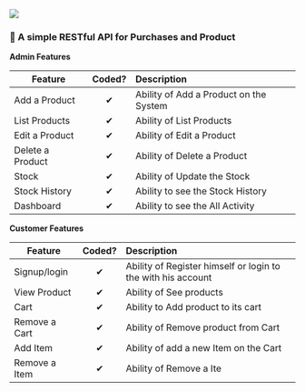 ![](http://imgur.com/t3teAxi.png)
### :handbag: A simple RESTful API for Purchases and Product 

<b>Admin Features</b>

| Feature  |  Coded?       | Description  |
|----------|:-------------:|:-------------|
| Add a Product | &#10004; | Ability of Add a Product on the System |
| List Products | &#10004; | Ability of List Products |
| Edit a Product | &#10004; | Ability of Edit a Product |
| Delete a Product | &#10004; | Ability of Delete a Product |
| Stock | &#10004; | Ability of Update the Stock |
| Stock History | &#10004; | Ability to see the Stock History |
| Dashboard | &#10004; | Ability to see the All  Activity |

<b>Customer Features</b>

| Feature  |  Coded?       | Description  |
|----------|:-------------:|:-------------|
| Signup/login | &#10004; | Ability of Register himself or login to the with his account|
| View Product | &#10004; | Ability of See products |
| Cart | &#10004; | Ability to Add product to its cart |
| Remove a Cart | &#10004; | Ability of Remove product from  Cart |
| Add Item | &#10004; | Ability of add a new Item on the Cart |
| Remove a Item | &#10004; | Ability of Remove a Ite

